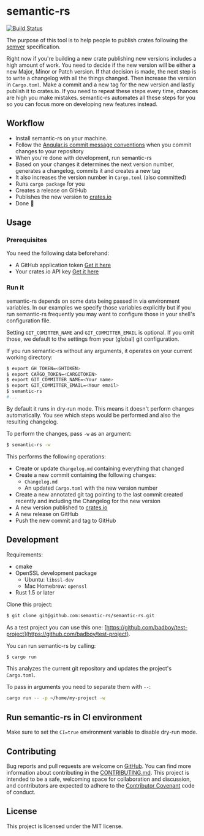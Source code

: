 # semantic-rs

[![Build Status](https://travis-ci.org/semantic-rs/semantic-rs.svg?branch=master)](https://travis-ci.org/semantic-rs/semantic-rs)

The purpose of this tool is to help people to publish crates following the [semver](http://semver.org/) specification.

Right now if you're building a new crate publishing new versions includes a high amount of work. You need to decide if the new version will be either a new Major, Minor or Patch version. If that decision is made, the next step is to write a changelog with all the things changed. Then increase the version in `Cargo.toml`. Make a commit and a new tag for the new version and lastly publish it to crates.io.
If you need to repeat these steps every time, chances are high you make mistakes.
semantic-rs automates all these steps for you so you can focus more on developing new features instead.

## Workflow

- Install semantic-rs on your machine.
- Follow the [Angular.js commit message conventions](https://docs.google.com/document/d/1QrDFcIiPjSLDn3EL15IJygNPiHORgU1_OOAqWjiDU5Y/edit?pref=2&pli=1) when you commit changes to your repository
- When you're done with development, run semantic-rs
- Based on your changes it determines the next version number, generates a changelog, commits it and creates a new tag
- It also increases the version number in `Cargo.toml` (also committed)
- Runs `cargo package` for you
- Creates a release on GitHub
- Publishes the new version to [crates.io](crates.io)
- Done 🚀

## Usage

### Prerequisites

You need the following data beforehand:

- A GitHub application token [Get it here](https://github.com/settings/tokens/new)
- Your crates.io API key [Get it here](https://crates.io/me)

### Run it

semantic-rs depends on some data being passed in via environment variables. In our examples we specify those variables explicitly but if you run semantic-rs frequently you may want to configure those in your shell's configuration file.

Setting `GIT_COMITTER_NAME` and `GIT_COMMITTER_EMAIL` is optional. If you omit those, we default to the settings from your (global) git configuration. 

If you run semantic-rs without any arguments, it operates on your current working directory:

```bash
$ export GH_TOKEN=<GHTOKEN>
$ export CARGO_TOKEN=<CARGOTOKEN> 
$ export GIT_COMMITTER_NAME=<Your name>
$ export GIT_COMMITTER_EMAIL=<Your email>
$ semantic-rs
#...
```

By default it runs in dry-run mode. This means it doesn't perform changes automatically. You see which steps would be performed and also the resulting changelog.

To perform the changes, pass `-w` as an argument:

```bash
$ semantic-rs -w
```
This performs the following operations:
- Create or update `Changelog.md` containing everything that changed
- Create a new commit containing the following changes:
  - `Changelog.md`
  - An updated `Cargo.toml` with the new version number
- Create a new annotated git tag pointing to the last commit created recently and including the Changelog for the new version
- A new version published to [crates.io](crates.io)
- A new release on GitHub
- Push the new commit and tag to GitHub

## Development

Requirements:
- cmake
- OpenSSL development package
  - Ubuntu: `libssl-dev`
  - Mac Homebrew: `openssl`
- Rust 1.5 or later

Clone this project:

```bash
$ git clone git@github.com:semantic-rs/semantic-rs.git
```

As a test project you can use this one: [https://github.com/badboy/test-project](https://github.com/badboy/test-project).

You can run semantic-rs by calling:

```bash
$ cargo run
```

This analyzes the current git repository and updates the project's `Cargo.toml`.

To pass in arguments you need to separate them with `--`:

```bash
cargo run -- -p ~/home/my-project -w
```

## Run semantic-rs in CI environment

Make sure to set the `CI=true` environment variable to disable dry-run mode.

## Contributing

Bug reports and pull requests are welcome on [GitHub](https://github.com/semantic-rs/semantic-rs).
You can find more information about contributing in the [CONTRIBUTING.md](https://github.com/semantic-rs/semantic-rs/blob/master/CONTRIBUTING.md).
This project is intended to be a safe, welcoming space for collaboration and discussion, and contributors are expected to adhere to the [Contributor Covenant](http://contributor-covenant.org/version/1/3/0/) code of conduct.

## License

This project is licensed under the MIT license.
